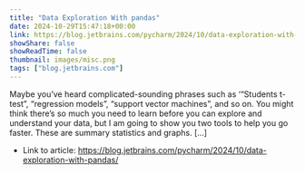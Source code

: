 ```yaml
---
title: "Data Exploration With pandas"
date: 2024-10-29T15:47:18+00:00
link: https://blog.jetbrains.com/pycharm/2024/10/data-exploration-with-pandas/
showShare: false
showReadTime: false
thumbnail: images/misc.png
tags: ["blog.jetbrains.com"]
---
```

Maybe you’ve heard complicated-sounding phrases such as ‘“Students t-test”, “regression models”, “support vector machines”, and so on. You might think there’s so much you need to learn before you can explore and understand your data, but I am going to show you two tools to help you go faster. These are summary statistics and graphs. […]

- Link to article: https://blog.jetbrains.com/pycharm/2024/10/data-exploration-with-pandas/